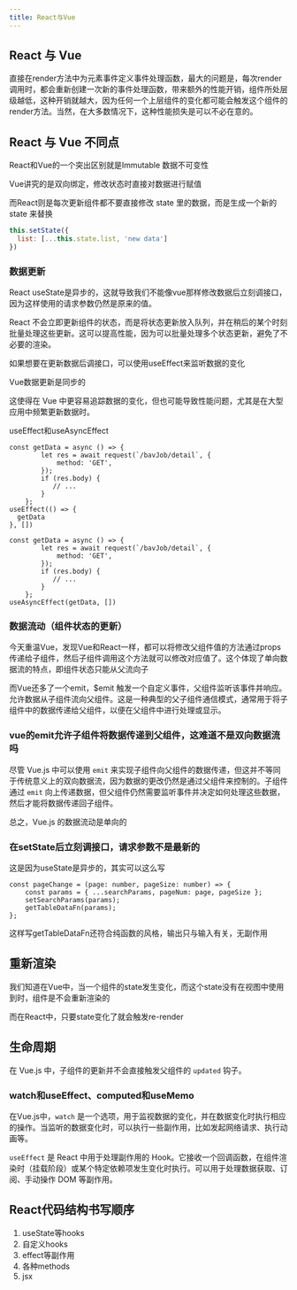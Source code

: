 ```yaml
---
title: React与Vue
---
```




## React 与 Vue

直接在render方法中为元素事件定义事件处理函数，最大的问题是，每次render调用时，都会重新创建一次新的事件处理函数，带来额外的性能开销，组件所处层级越低，这种开销就越大，因为任何一个上层组件的变化都可能会触发这个组件的render方法。当然，在大多数情况下，这种性能损失是可以不必在意的。



## React 与 Vue 不同点

React和Vue的一个突出区别就是Immutable 数据不可变性

Vue讲究的是双向绑定，修改状态时直接对数据进行赋值

而React则是每次更新组件都不要直接修改 state 里的数据，而是生成一个新的 state 来替换

```js
this.setState({
  list: [...this.state.list, 'new data']
})
```



### 数据更新

React useState是异步的，这就导致我们不能像vue那样修改数据后立刻调接口，因为这样使用的请求参数仍然是原来的值。

React 不会立即更新组件的状态，而是将状态更新放入队列，并在稍后的某个时刻批量处理这些更新。这可以提高性能，因为可以批量处理多个状态更新，避免了不必要的渲染。

如果想要在更新数据后调接口，可以使用useEffect来监听数据的变化



Vue数据更新是同步的

这使得在 Vue 中更容易追踪数据的变化，但也可能导致性能问题，尤其是在大型应用中频繁更新数据时。



useEffect和useAsyncEffect

```tsx
const getData = async () => {
        let res = await request(`/bavJob/detail`, {
            method: 'GET',
        });
        if (res.body) {
           // ...
        }
    };
useEffect(() => {
  getData
}, [])
```

```tsx
const getData = async () => {
        let res = await request(`/bavJob/detail`, {
            method: 'GET',
        });
        if (res.body) {
           // ...
        }
    };
useAsyncEffect(getData, [])
```

### 数据流动（组件状态的更新）

今天重温Vue，发现Vue和React一样，都可以将修改父组件值的方法通过props传递给子组件，然后子组件调用这个方法就可以修改对应值了。这个体现了单向数据流的特点，即组件状态只能从父流向子

而Vue还多了一个emit，$emit 触发一个自定义事件，父组件监听该事件并响应。允许数据从子组件流向父组件。这是一种典型的父子组件通信模式，通常用于将子组件中的数据传递给父组件，以便在父组件中进行处理或显示。

### vue的emit允许子组件将数据传递到父组件，这难道不是双向数据流吗

尽管 Vue.js 中可以使用 `emit` 来实现子组件向父组件的数据传递，但这并不等同于传统意义上的双向数据流，因为数据的更改仍然是通过父组件来控制的。子组件通过 `emit` 向上传递数据，但父组件仍然需要监听事件并决定如何处理这些数据，然后才能将数据传递回子组件。

总之，Vue.js 的数据流动是单向的



### 在setState后立刻调接口，请求参数不是最新的

这是因为useState是异步的，其实可以这么写

```tsx
const pageChange = (page: number, pageSize: number) => {
    const params = { ...searchParams, pageNum: page, pageSize };
    setSearchParams(params);
    getTableDataFn(params);
};
```

这样写getTableDataFn还符合纯函数的风格，输出只与输入有关，无副作用



## 重新渲染

我们知道在Vue中，当一个组件的state发生变化，而这个state没有在视图中使用到时，组件是不会重新渲染的

而在React中，只要state变化了就会触发re-render



## 生命周期

在 Vue.js 中，子组件的更新并不会直接触发父组件的 `updated` 钩子。



### watch和useEffect、computed和useMemo

在Vue.js中，`watch` 是一个选项，用于监视数据的变化，并在数据变化时执行相应的操作。当监听的数据变化时，可以执行一些副作用，比如发起网络请求、执行动画等。

`useEffect` 是 React 中用于处理副作用的 Hook。它接收一个回调函数，在组件渲染时（挂载阶段）或某个特定依赖项发生变化时执行。可以用于处理数据获取、订阅、手动操作 DOM 等副作用。



## React代码结构书写顺序

1. useState等hooks
2. 自定义hooks
3. effect等副作用
4. 各种methods
5. jsx
